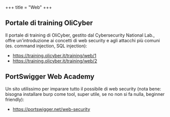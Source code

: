 +++
title = "Web"
+++

## Portale di training OliCyber

Il portale di training di OliCyber, gestito dal Cybersecurity National Lab., offre un'introduzione ai concetti di web security e agli attacchi più comuni (es. command injection, SQL injection):
- <https://training.olicyber.it/training/web/1>
- <https://training.olicyber.it/training/web/2>

## PortSwigger Web Academy

Un sito utilissimo per imparare tutto il possibile di web security (nota bene: bisogna installare burp come tool, super utile, se no non si fa nulla, beginner friendly):
- <https://portswigger.net/web-security>
